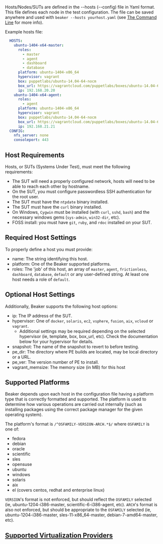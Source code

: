 Hosts/Nodes/SUTs are defined in the --hosts (--config) file in Yaml format. This file defines each node in the test configuration. The file can be saved anywhere and used with `beaker --hosts yourhost.yaml` (see [The Command Line](the_command_line.md) for more info).

Example hosts file:

```yaml
  HOSTS:
    ubuntu-1404-x64-master:
      roles:
        - master
        - agent
        - dashboard
        - database
      platform: ubuntu-1404-x86_64
      hypervisor: vagrant
      box: puppetlabs/ubuntu-14.04-64-nocm
      box_url: https://vagrantcloud.com/puppetlabs/boxes/ubuntu-14.04-64-nocm
      ip: 192.168.20.20
    ubuntu-1404-x64-agent:
      roles:
        - agent
      platform: ubuntu-1404-x86_64
      hypervisor: vagrant
      box: puppetlabs/ubuntu-14.04-64-nocm
      box_url: https://vagrantcloud.com/puppetlabs/boxes/ubuntu-14.04-64-nocm
      ip: 192.168.21.21
  CONFIG:
    nfs_server: none
    consoleport: 443
```

## Host Requirements

Hosts, or SUTs (Systems Under Test), must meet the following requirements:

* The SUT will need a properly configured network, hosts will need to be able to reach each other by hostname.
* On the SUT, you must configure passwordless SSH authentication for the root user.
* The SUT must have the `ntpdate` binary installed.
* The SUT must have the `curl` binary installed.
* On Windows, `Cygwin` must be installed (with `curl`, `sshd`, `bash`) and the necessary windows gems (`sys-admin`, `win32-dir`, etc).
* FOSS install: you must have `git`, `ruby`, and `rdoc` installed on your SUT.

## Required Host Settings

To properly define a host you must provide:

* name: The string identifying this host.
* platform: One of the Beaker supported platforms.
* roles: The 'job' of this host, an array of `master`, `agent`, `frictionless`, `dashboard`, `database`, `default` or any user-defined string. At least one host needs a role of `default`.

## Optional Host Settings

Additionally, Beaker supports the following host options:

* ip: The IP address of the SUT.
* hypervisor: One of `docker`, `solaris`, `ec2`, `vsphere`, `fusion`, `aix`, `vcloud` or `vagrant`.
  * Additional settings may be required depending on the selected hypervisor (ie, template, box, box_url, etc).  Check the documentation below for your hypervisor for details.
* snapshot: The name of the snapshot to revert to before testing.
* pe_dir: The directory where PE builds are located, may be local directory or a URL.
* pe_ver: The version number of PE to install.
* vagrant_memsize: The memory size (in MB) for this host

## Supported Platforms

Beaker depends upon each host in the configuration file having a platform type that is correctly formatted and supported.  The platform is used to determine how various operations are carried out internally (such as installing packages using the correct package manager for the given operating system).

The platform's format is `/^OSFAMILY-VERSION-ARCH.*$/` where `OSFAMILY` is one of:

* fedora
* debian
* oracle
* scientific
* sles
* opensuse
* ubuntu
* windows
* solaris
* aix
* el (covers centos, redhat and enterprise linux)

`VERSION`'s format is not enforced, but should reflect the `OSFAMILY` selected (ie, ubuntu-1204-i386-master, scientific-6-i386-agent, etc).  `ARCH`'s format is also not enforced, but should be appropriate to the `OSFAMILY` selected (ie, ubuntu-1204-i386-master, sles-11-x86_64-master, debian-7-amd64-master, etc).

## [Supported Virtualization Providers](../how_to/hypervisors/README.md#external-hypervisors)
